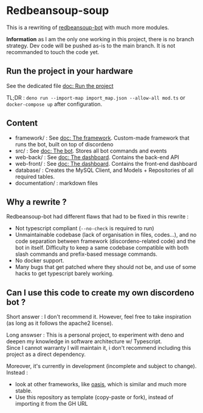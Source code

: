 # Redbeansoup-soup
  
This is a rewriting of [redbeansoup-bot](https://github.com/LoganTann/redbeansoup-bot) with much more modules.

**Information** as I am the only one working in this project, there is no branch strategy. Dev code will be pushed as-is to the main branch. It is not recommanded to touch the code yet.

## Run the project in your hardware

See the dedicated file [doc: Run the project](documentation/run.md)

TL;DR : `deno run --import-map import_map.json --allow-all mod.ts` or `docker-compose up` after configuration.

## Content

* framework/ : See [doc: The framework](documentation/framework.md). Custom-made framework that runs the bot, built on top of discordeno
* src/ : See [doc: The bot](documentation/framework.md). Stores all bot commands and events
* web-back/ : See [doc: The dashboard](documentation/dashboard.md). Contains the back-end API
* web-front/ : See [doc: The dashboard](documentation/dashboard.md). Contains the front-end dashboard
* database/ : Creates the MySQL Client, and Models + Repositories of all required tables.
* documentation/ : markdown files

## Why a rewrite ?

Redbeansoup-bot had different flaws that had to be fixed in this rewrite : 
- Not typescript compliant (`--no-check` is required to run)
- Unmaintainable codebase (lack of organisation in files, codes...), and no code separation between framework (discordeno-related code) and the bot in itself. Difficulty to keep a same codebase compatible with both slash commands and prefix-based message commands.
- No docker support.
- Many bugs that get patched where they should not be, and use of some hacks to get typescript barely working.


## Can I use this code to create my own discordeno bot ?

Short answer : I don't recommend it. However, feel free to take inspiration (as long as it follows the apache2 license).

Long answser : This is a personal project, to experiment with deno and deepen my knowledge in software architecture w/ Typescript.  
Since I cannot warranty I will maintain it, i don't recommend including this project as a direct dependency. 

Moreover, it's currently in development (incomplete and subject to change). Instead :
- look at other frameworks, like [oasis](https://github.com/yuzudev/oasis), which is similar and much more stable.
- Use this repository as template (copy-paste or fork), instead of importing it from the GH URL
